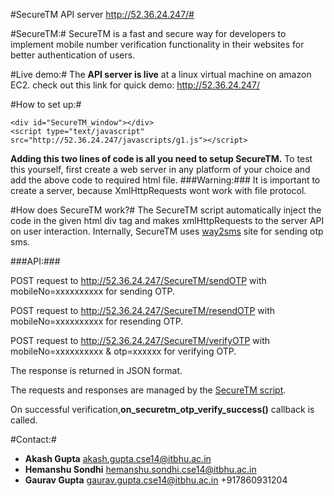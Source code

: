 #SecureTM API server http://52.36.24.247/#

#SecureTM:#
SecureTM is a fast and secure way for developers to implement mobile number verification functionality in their websites for better authentication of users.

#Live demo:#
The **API server is live** at a linux virtual machine on amazon EC2.
check out this link for quick demo:
     http://52.36.24.247/

#How to set up:#

```
<div id="SecureTM_window"></div>
<script type="text/javascript"  src="http://52.36.24.247/javascripts/g1.js"></script>
```


**Adding this two lines of code is all you need to setup SecureTM.**
To test this yourself, first create a web server in any platform of your choice and add the above code to required html file.
###Warning:###
It is important to create a server, because XmlHttpRequests wont work with file protocol.

#How does SecureTM work?#
The SecureTM script automatically inject the code in the given html div tag and makes xmlHttpRequests to the server API on user interaction. Internally, SecureTM uses [way2sms](http://way2sms.com/) site for sending otp sms.

###API:###

POST request to http://52.36.24.247/SecureTM/sendOTP
with mobileNo=xxxxxxxxxx for sending OTP.

POST request to http://52.36.24.247/SecureTM/resendOTP
with mobileNo=xxxxxxxxxx for resending OTP.

POST request to http://52.36.24.247/SecureTM/verifyOTP
with mobileNo=xxxxxxxxxx & otp=xxxxxx for verifying OTP.

The response is returned in JSON format.

The requests and responses are managed by the [SecureTM script](http://52.36.24.247/javascripts/g1.js).

On successful verification,**on_securetm_otp_verify_success()** callback is called.



#Contact:#
* **Akash Gupta**       akash.gupta.cse14@itbhu.ac.in
* **Hemanshu Sondhi**   hemanshu.sondhi.cse14@itbhu.ac.in
* **Gaurav Gupta**      gaurav.gupta.cse14@itbhu.ac.in       +917860931204
